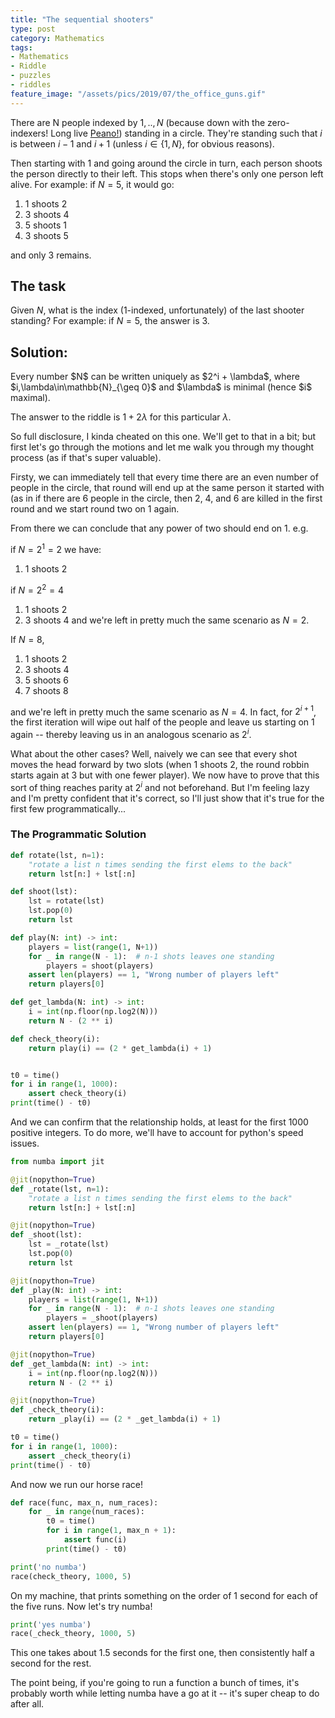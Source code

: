 ```yaml
---
title: "The sequential shooters"
type: post
category: Mathematics
tags:
- Mathematics
- Riddle
- puzzles
- riddles
feature_image: "/assets/pics/2019/07/the_office_guns.gif"
---
```


There are N people indexed by $1,..,N$ (because down with the zero-indexers! Long live [Peano!](https://en.wikipedia.org/wiki/Peano_axioms)) standing in a circle. They're standing such that $i$ is between $i-1$ and $i+1$ (unless $i \in\{1,N\}$, for obvious reasons).

Then starting with $1$ and going around the circle in turn, each person shoots the person directly to their left. This stops when there's only one person left alive. For example: if $N=5$, it would go:

<!-- more -->

1. 1 shoots 2
1. 3 shoots 4
1. 5 shoots 1
1. 3 shoots 5

and only 3 remains.

## The task

Given $N$, what is the index (1-indexed, unfortunately) of the last shooter standing? For example: if $N=5$, the answer is $3$.

## Solution:

<div class="hint" markdown="1">
Every number $N$ can be written uniquely as $2^i + \lambda$, where $i,\lambda\in\mathbb{N}_{\geq 0}$ and $\lambda$ is minimal (hence $i$ maximal).

The answer to the riddle is $1 + 2\lambda$ for this particular $\lambda$.

So full disclosure, I kinda cheated on this one. We'll get to that in a bit; but first let's go through the motions and let me walk you through my thought process (as if that's super valuable).

Firsty, we can immediately tell that every time there are an even number of people in the circle, that round will end up at the same person it started with (as in if there are 6 people in the circle, then 2, 4, and 6 are killed in the first round and we start round two on 1 again.

From there we can conclude that any power of two should end on 1. e.g.

if $N = 2^1 = 2$ we have:

1. 1 shoots 2

if $N = 2^2 = 4$

1. 1 shoots 2
1. 3 shoots 4
and we're left in pretty much the same scenario as $N=2$.

If $N=8$,

1. 1 shoots 2
1. 3 shoots 4
1. 5 shoots 6
1. 7 shoots 8

and we're left in pretty much the same scenario as $N=4$. In fact, for $2^{i+1}$, the first iteration will wipe out half of the people and leave us starting on 1 again -- thereby leaving us in an analogous scenario as $2^i$.

What about the other cases? Well, naively we can see that every shot moves the head forward by two slots (when 1 shoots 2, the round robbin starts again at 3 but with one fewer player). We now have to prove that this sort of thing reaches parity at $2^i$ and not beforehand. But I'm feeling lazy and I'm pretty confident that it's correct, so I'll just show that it's true for the first few programmatically...
</div>

### The Programmatic Solution

<div class="hint" markdown="1">

```python
def rotate(lst, n=1):
    "rotate a list n times sending the first elems to the back"
    return lst[n:] + lst[:n]

def shoot(lst):
    lst = rotate(lst)
    lst.pop(0)
    return lst

def play(N: int) -> int:
    players = list(range(1, N+1))
    for _ in range(N - 1):  # n-1 shots leaves one standing
        players = shoot(players)
    assert len(players) == 1, "Wrong number of players left"
    return players[0]

def get_lambda(N: int) -> int:
    i = int(np.floor(np.log2(N)))
    return N - (2 ** i)

def check_theory(i):
    return play(i) == (2 * get_lambda(i) + 1)


t0 = time()
for i in range(1, 1000):
    assert check_theory(i)
print(time() - t0)
```


And we can confirm that the relationship holds, at least for the first 1000 positive integers. To do more, we'll have to account for python's speed issues.


```python
from numba import jit

@jit(nopython=True)
def _rotate(lst, n=1):
    "rotate a list n times sending the first elems to the back"
    return lst[n:] + lst[:n]

@jit(nopython=True)
def _shoot(lst):
    lst = _rotate(lst)
    lst.pop(0)
    return lst

@jit(nopython=True)
def _play(N: int) -> int:
    players = list(range(1, N+1))
    for _ in range(N - 1):  # n-1 shots leaves one standing
        players = _shoot(players)
    assert len(players) == 1, "Wrong number of players left"
    return players[0]

@jit(nopython=True)
def _get_lambda(N: int) -> int:
    i = int(np.floor(np.log2(N)))
    return N - (2 ** i)

@jit(nopython=True)
def _check_theory(i):
    return _play(i) == (2 * _get_lambda(i) + 1)

t0 = time()
for i in range(1, 1000):
    assert _check_theory(i)
print(time() - t0)
```


And now we run our horse race!

```python
def race(func, max_n, num_races):
    for _ in range(num_races):
        t0 = time()
        for i in range(1, max_n + 1):
            assert func(i)
        print(time() - t0)

print('no numba')
race(check_theory, 1000, 5)
```

On my machine, that prints something on the order of 1 second for each of the five runs. Now let's try numba!

```python
print('yes numba')
race(_check_theory, 1000, 5)
```

This one takes about 1.5 seconds for the first one, then consistently half a second for the rest.


The point being, if you're going to run a function a bunch of times, it's probably worth while letting numba have a go at it -- it's super cheap to do after all.
</div>
